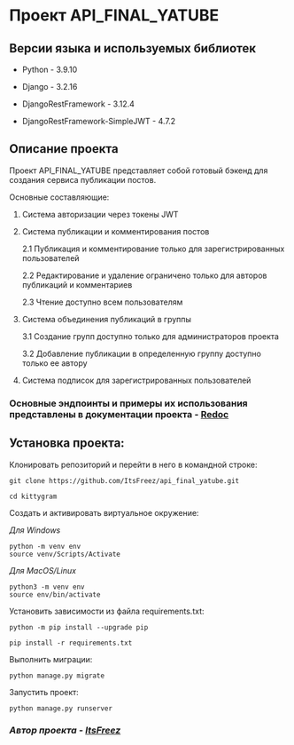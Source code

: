 # Проект API_FINAL_YATUBE

## Версии языка и используемых библиотек

- Python - 3.9.10

- Django - 3.2.16

- DjangoRestFramework - 3.12.4 

- DjangoRestFramework-SimpleJWT - 4.7.2 

## Описание проекта

Проект API_FINAL_YATUBE представляет собой готовый бэкенд для создания сервиса публикации постов.

Основные составляющие:
1. Система авторизации через токены JWT
2. Система публикации и комментирования постов
   
   2.1 Публикация и комментирование только для зарегистрированных пользователей
   
   2.2 Редактирование и удаление ограничено только для авторов публикаций и комментариев
   
   2.3 Чтение доступно всем пользователям
   
3. Система объединения публикаций в группы
   
   3.1 Создание групп доступно только для администраторов проекта
   
   3.2 Добавление публикации в определенную группу доступно только ее автору
   
4. Система подписок для зарегистрированных пользователей

### Основные эндпоинты и примеры их использования представлены в документации проекта - [Redoc](http://127.0.0.1:8000/redoc/)

## Установка проекта:

Клонировать репозиторий и перейти в него в командной строке:

```
git clone https://github.com/ItsFreez/api_final_yatube.git
```

```
cd kittygram
```

Cоздать и активировать виртуальное окружение:

*Для Windows*
```
python -m venv env
source venv/Scripts/Activate
```
*Для MacOS/Linux*
```
python3 -m venv env
source env/bin/activate
```

Установить зависимости из файла requirements.txt:

```
python -m pip install --upgrade pip
```

```
pip install -r requirements.txt
```

Выполнить миграции:

```
python manage.py migrate
```

Запустить проект:

```
python manage.py runserver
```

### ***Автор проекта - [ItsFreez](https://github.com/ItsFreez)***
